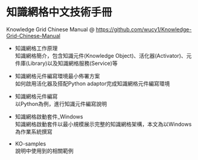 # 知識網格中文技術手冊
Knowledge Grid Chinese Manual @ https://github.com/wucy1/Knowledge-Grid-Chinese-Manual

- 知識網格工作原理  
知識網格簡介，包含知識元件(Knowledge Object)、活化器(Activator)、元件庫(Library)以及知識網格服務(Service)等

- 知識網格元件編寫環境最小佈署方案  
如何啟用活化器及搭配Python adaptor完成知識網格元件編寫環境

- 知識網格元件編寫  
以Python為例，進行知識元件編寫說明

- 知識網格啟動套件_Windows  
知識網格啟動套件以最小規模展示完整的知識網格架構，本文為以Windows為作業系統撰寫

- KO-samples  
說明中使用到的相關範例
